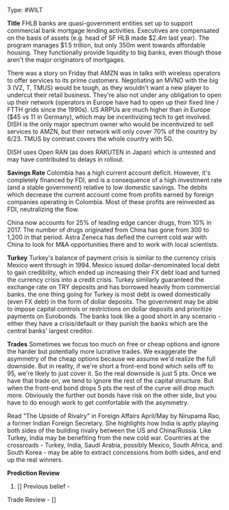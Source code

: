 Type: #WILT 

**Title**
FHLB banks are quasi-government entities set up to support commercial bank mortgage lending activities. Executives are compensated on the basis of assets (e.g. head of SF HLB made $2.4m last year). The program manages $1.5 trillion, but only 350m went towards affordable housing. They functionally provide liquidity to big banks, even though those aren't the major originators of mortgages. 

There was a story on Friday that AMZN was in talks with wireless operators to offer services to its prime customers. Negotiating an MVNO with the big 3 (VZ, T, TMUS) would be tough, as they wouldn't want a new player to undercut their retail business. They're also not under any obligation to open up their network (operators in Europe have had to open up their fixed line / FTTH grids since the 1990s). US ARPUs are much higher than in Europe ($45 vs 11 in Germany), which may be incentivizing tech to get involved. DISH is the only major spectrum owner who would be incentivized to sell services to AMZN, but their network will only cover 70% of the country by 6/23. TMUS by contrast covers the whole country with 5G.

DISH uses Open RAN (as does RAKUTEN in Japan) which is untested and may have contributed to delays in rollout.

**Savings Rate**
Colombia has a high current account deficit. However, it's completely financed by FDI, and is a consequence of a high investment rate (and a stable government) relative to low domestic savings. The debits which decrease the current account come from profits earned by foreign companies operating in Colombia. Most of these profits are reinvested as FDI, neutralizing the flow. 


China now accounts for 25% of leading edge cancer drugs, from 10% in 2017. The number of drugs originated from China has gone from 300 to 1,200 in that period. Astra Zeneca has defied the current cold war with China to look for M&A opportunities there and to work with local scientists. 

**Turkey**
Turkey's balance of payment crisis is similar to the currency crisis Mexico went through in 1994. Mexico issued dollar-denominated local debt to gain credibility, which ended up increasing their FX debt load and turned the currency crisis into a credit crisis. Turkey similarly guaranteed the exchange rate on TRY deposits and has borrowed heavily from commercial banks. the one thing going for Turkey is most debt is owed domestically (even FX debt) in the form of dollar deposits. The government may be able to impose capital controls or restrictions on dollar deposits and prioritize payments on Eurobonds. The banks look like a good short in any scenario - either they have a crisis/default or they punish the banks which are the central banks' largest creditor. 

**Trades**
Sometimes we focus too much on free or cheap options and ignore the harder but potentially more lucrative trades. We exaggerate the asymmetry of the cheap options because we assume we'd realize the full downside. But in reality, if we're short a front-end bond which sells off to 95, we're likely to just cover it. So the real downside is just 5 pts. Once we have that trade on, we tend to ignore the rest of the capital structure. But when the front-end bond drops 5 pts the rest of the curve will drop much more. Obviously the further out bonds have risk on the other side, but you have to do enough work to get comfortable with the asymmetry. 

Read "The Upside of Rivalry" in Foreign Affairs April/May by Nirupama Rao, a former Indian Foreign Secretary. She highlights how India is aptly playing both sides of the building rivalry between the US and China/Russia. Like Turkey, India may be benefiting from the new cold war. Countries at the crossroads - Turkey, India, Saudi Arabia, possibly Mexico, South Africa, and South Korea - may be able to extract concessions from both sides, and end up the real winners. 


**Prediction Review**  

1) []
Previous belief -

Trade Review  - 
[]

